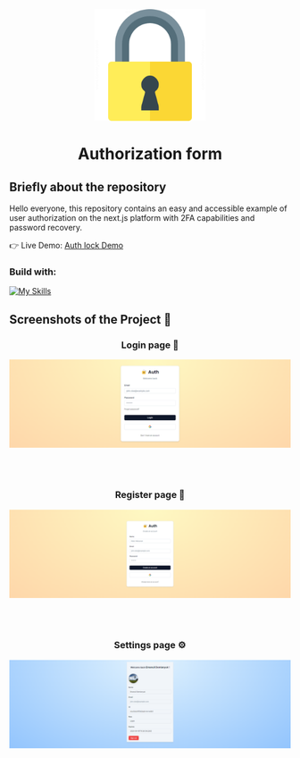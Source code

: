 <div align='center'>
    <img width="200px" src='public/assets/lock.png'/>
<br>
<h1 align='center'>Authorization form</h1>
</div>

<h2>Briefly about the repository</h2>

<p>Hello everyone, this repository contains an easy and accessible example of user authorization on the next.js platform with 2FA capabilities and password recovery.</p>

👉 Live Demo: <a href='https://auth-next-ruddy.vercel.app' target="_blank">Auth lock Demo</a>

<h3>Build with:</h3>

[![My Skills](https://skillicons.dev/icons?i=nextjs,react,ts,prisma,tailwind&theme=light&perline=4)](https://skillicons.dev)

<h2>Screenshots of the Project 📸</h2>

<h3 align='center'>Login page 🔐</h3>

<div align='center'>
<img src='public/assets/screenshots/auth-next-ruddy.vercel.app_auth_login.png'/>
</div>

<br><br>

<h3 align='center'>Register page 🔏</h3>

<div align='center'>
<img src='public/assets/screenshots/auth-next-ruddy.vercel.app_auth_register.png'/>
</div>

<br><br>

<h3 align='center'>Settings page ⚙️</h3>

<div align='center'>
<img src='public/assets/screenshots/auth-next-ruddy.vercel.app_settings.png'/>
</div>

<br><br>
